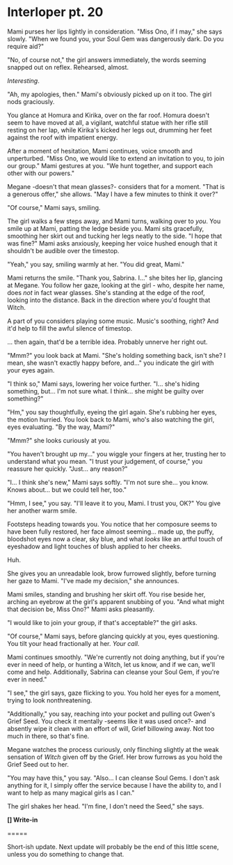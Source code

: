 # Interloper pt. 20

Mami purses her lips lightly in consideration. "Miss Ono, if I may," she says slowly. "When we found you, your Soul Gem was dangerously dark. Do you require aid?"

"No, of course not," the girl answers immediately, the words seeming snapped out on reflex. Rehearsed, almost.

*Interesting*.

"Ah, my apologies, then." Mami's obviously picked up on it too. The girl nods graciously.

You glance at Homura and Kirika, over on the far roof. Homura doesn't seem to have moved at all, a vigilant, watchful statue with her rifle still resting on her lap, while Kirika's kicked her legs out, drumming her feet against the roof with impatient energy.

After a moment of hesitation, Mami continues, voice smooth and unperturbed. "Miss Ono, we would like to extend an invitation to you, to join our group." Mami gestures at you. "We hunt together, and support each other with our powers."

Megane -doesn't that mean glasses?- considers that for a moment. "That is a generous offer," she allows. "May I have a few minutes to think it over?"

"Of course," Mami says, smiling.

The girl walks a few steps away, and Mami turns, walking over to *you*. You smile up at Mami, patting the ledge beside you. Mami sits gracefully, smoothing her skirt out and tucking her legs neatly to the side. "I hope that was fine?" Mami asks anxiously, keeping her voice hushed enough that it shouldn't be audible over the timestop.

"Yeah," you say, smiling warmly at her. "You did great, Mami."

Mami returns the smile. "Thank you, Sabrina. I..." she bites her lip, glancing at Megane. You follow her gaze, looking at the girl - who, despite her name, does *not* in fact wear glasses. She's standing at the edge of the roof, looking into the distance. Back in the direction where you'd fought that Witch.

A part of you considers playing some music. Music's soothing, right? And it'd help to fill the awful silence of timestop.

... then again, that'd be a terrible idea. Probably unnerve her right out.

"Mmm?" you look back at Mami. "She's holding something back, isn't she? I mean, she wasn't exactly happy before, and..." you indicate the girl with your eyes again.

"I think so," Mami says, lowering her voice further. "I... she's hiding something, but... I'm not sure what. I think... she might be guilty over something?"

"Hm," you say thoughtfully, eyeing the girl again. She's rubbing her eyes, the motion hurried. You look back to Mami, who's also watching the girl, eyes evaluating. "By the way, Mami?"

"Mmm?" she looks curiously at you.

"You haven't brought up my..." you wiggle your fingers at her, trusting her to understand what you mean. "I trust your judgement, of course," you reassure her quickly. "Just... any reason?"

"I... I think she's new," Mami says softly. "I'm not sure she... you know. Knows about... but we could tell her, too."

"Hmm, I see," you say. "I'll leave it to you, Mami. I trust you, OK?" You give her another warm smile.

Footsteps heading towards you. You notice that her composure seems to have been fully restored, her face almost seeming... made up, the puffy, bloodshot eyes now a clear, sky blue, and what *looks* like an artful touch of eyeshadow and light touches of blush applied to her cheeks.

Huh.

She gives you an unreadable look, brow furrowed slightly, before turning her gaze to Mami. "I've made my decision," she announces.

Mami smiles, standing and brushing her skirt off. You rise beside her, arching an eyebrow at the girl's apparent snubbing of you. "And what might that decision be, Miss Ono?" Mami asks pleasantly.

"I would like to join your group, if that's acceptable?" the girl asks.

"Of course," Mami says, before glancing quickly at you, eyes questioning. You tilt your head fractionally at her. *Your call.*

Mami continues smoothly. "We're currently not doing anything, but if you're ever in need of help, or hunting a Witch, let us know, and if we can, we'll come and help. Additionally, Sabrina can cleanse your Soul Gem, if you're ever in need."

"I see," the girl says, gaze flicking to you. You hold her eyes for a moment, trying to look nonthreatening.

"Additionally," you say, reaching into your pocket and pulling out Gwen's Grief Seed. You check it mentally -seems like it was used once?- and absently wipe it clean with an effort of will, Grief billowing away. Not too much in there, so that's fine.

Megane watches the process curiously, only flinching slightly at the weak sensation of *Witch* given off by the Grief. Her brow furrows as you hold the Grief Seed out to her.

"You may have this," you say. "Also... I can cleanse Soul Gems. I don't ask anything for it, I simply offer the service because I have the ability to, and I want to help as many magical girls as I can."

The girl shakes her head. "I'm fine, I don't need the Seed," she says.

**\[] Write-in**

\=====​

Short-ish update. Next update will probably be the end of this little scene, unless you do something to change that.
